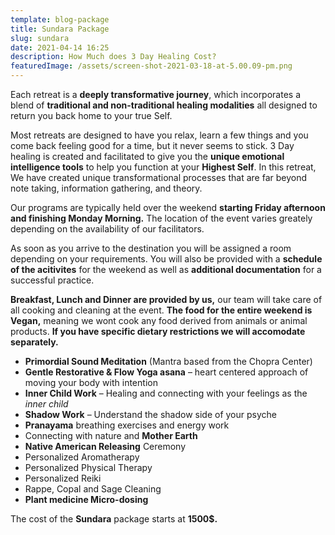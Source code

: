 ```yaml
---
template: blog-package
title: Sundara Package
slug: sundara
date: 2021-04-14 16:25
description: How Much does 3 Day Healing Cost?
featuredImage: /assets/screen-shot-2021-03-18-at-5.00.09-pm.png
---
```

Each retreat is a **deeply transformative journey**, which incorporates a blend of **traditional and non-traditional healing modalities** all designed to return you back home to your true Self.

Most retreats are designed to have you relax, learn a few things and you come back feeling good for a time, but it never seems to stick. 3 Day healing is created and facilitated to give you the **unique emotional intelligence tools** to help you function at your **Highest Self**. In this retreat, We have created unique transformational processes that are far beyond note taking, information gathering, and theory.

Our programs are typically held over the weekend **starting Friday afternoon and finishing Monday Morning.** The location of the event varies greately depending on the availability of our facilitators.

As soon as you arrive to the destination you will be assigned a room depending on your requirements. You will also be provided with a **schedule of the acitivites** for the weekend as well as **additional documentation** for a successful practice.

**Breakfast, Lunch and Dinner are provided by us,** our team will take care of all cooking and cleaning at the event. **The food for the entire weekend is Vegan,** meaning we wont cook any food derived from animals or animal products. **If you have specific dietary restrictions we will accomodate separately.**

* **Primordial Sound Meditation** (Mantra based from the Chopra Center)
* **Gentle Restorative & Flow Yoga asana** – heart centered approach of moving your body with intention
* **Inner Child Work** – Healing and connecting with your feelings as the *inner child*
* **Shadow Work** – Understand the shadow side of your psyche
* **Pranayama** breathing exercises and energy work
* Connecting with nature and **Mother Earth**
* **Native American Releasing** Ceremony
* Personalized Aromatherapy
* Personalized Physical Therapy
* Personalized Reiki
* Rappe, Copal and Sage Cleaning
* **Plant medicine Micro-dosing**

The cost of the **Sundara** package starts at **1500$.**